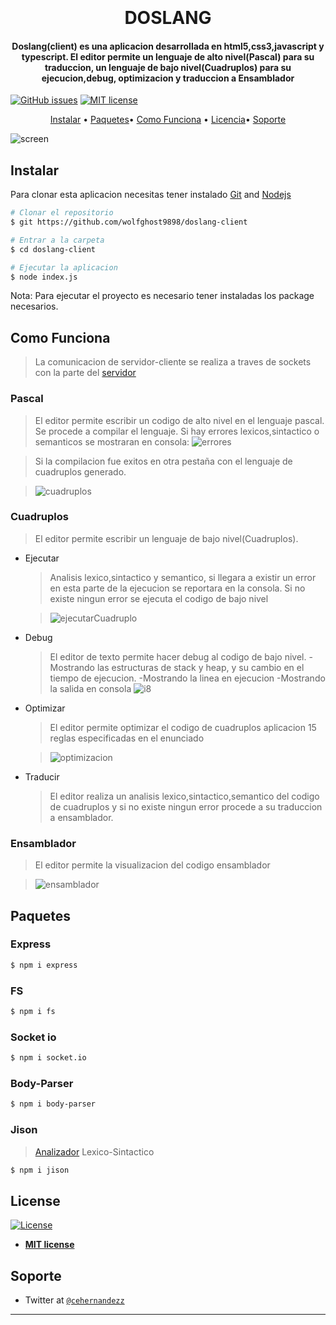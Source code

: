 <h1 align="center">
  <br>
  <a></a>
  <br>
 DOSLANG
  <br>
</h1>

<h4 align="center">Doslang(client) es una aplicacion desarrollada en html5,css3,javascript y typescript. El editor permite un lenguaje de alto nivel(Pascal) para su traduccion, un lenguaje de bajo nivel(Cuadruplos) para su ejecucion,debug, optimizacion y traduccion a Ensamblador</h4>


  [![GitHub issues](https://img.shields.io/github/issues/Naereen/StrapDown.js.svg)](https://github.com/wolfghost9898/doslang-client/issues) [![MIT license](https://img.shields.io/badge/License-MIT-blue.svg)](https://lbesson.mit-license.org/)  

<p align="center">
  <a href="#instalar">Instalar</a> •
  <a href="#paquetes">Paquetes</a>•
  <a href="#como-funciona">Como Funciona</a> •
  <a href="#license">Licencia</a>•
  <a href="#soporte">Soporte</a>
</p>

![screen](https://user-images.githubusercontent.com/20384738/69673273-9373d180-105f-11ea-8e5b-9c8b808513e9.png)

## Instalar

Para clonar esta aplicacion necesitas tener instalado [Git](https://git-scm.com) and [Nodejs](https://nodejs.org/es/)

```bash
# Clonar el repositorio
$ git https://github.com/wolfghost9898/doslang-client

# Entrar a la carpeta
$ cd doslang-client

# Ejecutar la aplicacion
$ node index.js
```

Nota: Para ejecutar el proyecto es necesario tener instaladas los package necesarios.



## Como Funciona
>La comunicacion de servidor-cliente se realiza a traves de sockets con la parte del [servidor](https://github.com/wolfghost9898/doslang-server)
### Pascal
>El editor permite escribir un codigo de alto nivel en el lenguaje pascal. 
>Se procede a compilar el lenguaje. Si hay errores lexicos,sintactico o semanticos se mostraran en consola: 
>![errores](https://user-images.githubusercontent.com/20384738/69673329-aededc80-105f-11ea-9293-b434b87c126c.png)

>Si la compilacion fue exitos en otra pestaña con el lenguaje de cuadruplos generado.

>![cuadruplos](https://user-images.githubusercontent.com/20384738/69673395-d5047c80-105f-11ea-905a-54dcdb9cf205.png)

### Cuadruplos
>El editor permite escribir un lenguaje de bajo nivel(Cuadruplos).
* Ejecutar
	> Analisis lexico,sintactico y semantico, si llegara a existir un error en
	esta parte de la ejecucion se reportara en la consola.
	> Si no existe ningun error se ejecuta el codigo de bajo nivel
	
	>![ejecutarCuadruplo](https://user-images.githubusercontent.com/20384738/69673433-eb123d00-105f-11ea-870a-4ffc78d52565.png)

* Debug
	> El editor de texto permite hacer debug al codigo de bajo nivel.
	-Mostrando las estructuras de stack y heap, y su cambio en el tiempo de ejecucion.
	-Mostrando la linea en ejecucion
	-Mostrando la salida en consola
	![i8](https://user-images.githubusercontent.com/20384738/69673720-928f6f80-1060-11ea-981f-069304a1c410.png)
* Optimizar 
	> El editor permite optimizar el codigo de cuadruplos aplicacion 15  reglas especificadas en el enunciado
	
	>![optimizacion](https://user-images.githubusercontent.com/20384738/69673466-011ffd80-1060-11ea-9220-78649ef13735.png)

* Traducir
	> El editor realiza un analisis lexico,sintactico,semantico del codigo de cuadruplos y si no existe ningun error procede a su traduccion a ensamblador.
### Ensamblador
> El editor permite la visualizacion del codigo ensamblador

>![ensamblador](https://user-images.githubusercontent.com/20384738/69673509-0da45600-1060-11ea-859f-3e8c1288d222.png)


## Paquetes
### Express
```bash
$ npm i express
```
### FS
```bash
$ npm i fs
```
### Socket io
```bash
$ npm i socket.io
```
### Body-Parser
```bash
$ npm i body-parser
```
### Jison
>[Analizador](https://zaa.ch/jison/) Lexico-Sintactico
```bash
$ npm i jison
```






## License
[![License](http://img.shields.io/:license-mit-blue.svg?style=flat-square)](http://badges.mit-license.org)

- **[MIT license](http://opensource.org/licenses/mit-license.php)**

## Soporte


- Twitter at <a href="https://twitter.com/cehernandezz" target="_blank">`@cehernandezz`</a>

---

